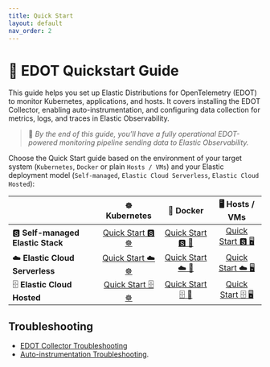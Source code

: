 ```yaml
---
title: Quick Start
layout: default
nav_order: 2
---
```


# 🚀 EDOT Quickstart Guide

This guide helps you set up Elastic Distributions for OpenTelemetry (EDOT) to monitor Kubernetes, applications, and hosts. It covers installing the EDOT Collector, enabling auto-instrumentation, and configuring data collection for metrics, logs, and traces in Elastic Observability. 

> 🏁 *By the end of this guide, you’ll have a fully operational EDOT-powered monitoring pipeline sending data to Elastic Observability.*

Choose the Quick Start guide based on the environment of your target system (`Kubernetes`, `Docker` or plain `Hosts / VMs`) and your Elastic deployment model (`Self-managed`, `Elastic Cloud Serverless`, `Elastic Cloud Hosted`):

|                                 | ☸️ **Kubernetes**            | 🐳 **Docker**                 | 🖥 **Hosts / VMs**           |
|---------------------------------|:-------------------------:|:--------------------------:|:-------------------------:|
| 🆂 **Self-managed Elastic Stack**  | [Quick Start 🆂 ☸️]        | [Quick Start 🆂 🐳 ]        | [Quick Start 🆂 🖥 ] |
| ☁️ **Elastic Cloud Serverless**    |  [Quick Start ☁️ ☸️]        | [Quick Start ☁️ 🐳 ]        | [Quick Start ☁️ 🖥 ] |
| 🗄️ **Elastic Cloud Hosted**        |  [Quick Start 🗄️ ☸️]       |   [Quick Start 🗄️ 🐳 ]      | [Quick Start 🗄️ 🖥 ] |

## Troubleshooting
- [EDOT Collector Troubleshooting](_edot-collector/edot-collector-troubleshoot.md)
- [Auto-instrumentation Troubleshooting](_kubernetes/operator/troubleshoot-auto-instrumentation.md).


[Quick Start 🆂 ☸️]: ./self-managed/k8s
[Quick Start ☁️ ☸️]: ./serverless/k8s
[Quick Start 🗄️ ☸️]: ./ech/k8s
[Quick Start 🆂 🐳 ]: ./self-managed/docker
[Quick Start ☁️ 🐳 ]: ./serverless/docker
[Quick Start 🗄️ 🐳 ]: ./ech/docker
[Quick Start 🆂 🖥 ]: ./self-managed/hosts_vms
[Quick Start ☁️ 🖥 ]: ./serverless/hosts_vms
[Quick Start 🗄️ 🖥 ]: ./ech/hosts_vms
